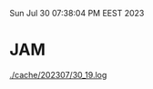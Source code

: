 Sun Jul 30 07:38:04 PM EEST 2023
# JAM
<a href='./cache/202307/30_19.log'>./cache/202307/30_19.log</a>
